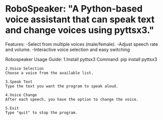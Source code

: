# RoboSpeaker: "A Python-based voice assistant that can speak text and change voices using pyttsx3."
Features:
 -Select from multiple voices (male/female).
 -Adjust speech rate and volume.
 -Interactive voice selection and easy switching

Robospeaker Usage Guide:
    1.Install pyttsx3
    Command: pip install pyttsx3
    
    2.Voice Selection
    Choose a voice from the available list.
    
    3.Speak Text
    Type the text you want the program to speak aloud.
    
    4.Voice Change
    After each speech, you have the option to change the voice.
    
    5.Exit
    Type "quit" to stop the program.

